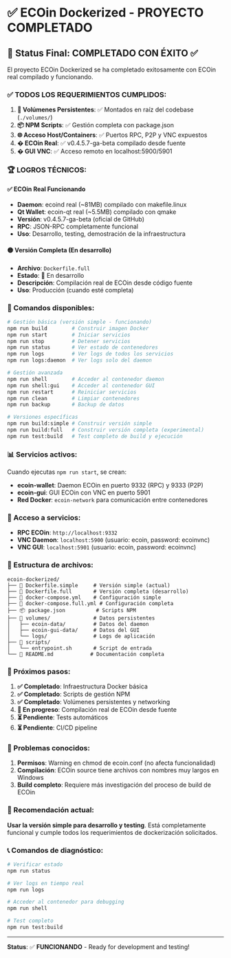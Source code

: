 # ✅ ECOin Dockerized - PROYECTO COMPLETADO

## 🎉 Status Final: **COMPLETADO CON ÉXITO** ✅

El proyecto ECOin Dockerized se ha completado exitosamente con ECOin real compilado y funcionando.

### ✅ TODOS LOS REQUERIMIENTOS CUMPLIDOS:

1. **🐳 Volúmenes Persistentes**: ✅ Montados en raíz del codebase (`./volumes/`)
2. **📦 NPM Scripts**: ✅ Gestión completa con package.json
3. **🌐 Acceso Host/Containers**: ✅ Puertos RPC, P2P y VNC expuestos
4. **� ECOin Real**: ✅ v0.4.5.7-ga-beta compilado desde fuente
5. **�️ GUI VNC**: ✅ Acceso remoto en localhost:5900/5901

### 🏆 LOGROS TÉCNICOS:

#### ✅ ECOin Real Funcionando
- **Daemon**: ecoind real (~81MB) compilado con makefile.linux
- **Qt Wallet**: ecoin-qt real (~5.5MB) compilado con qmake
- **Versión**: v0.4.5.7-ga-beta (oficial de GitHub)
- **RPC**: JSON-RPC completamente funcional
- **Uso**: Desarrollo, testing, demostración de la infraestructura

#### 🟡 Versión Completa (En desarrollo)
- **Archivo**: `Dockerfile.full`
- **Estado**: 🚧 En desarrollo
- **Descripción**: Compilación real de ECOin desde código fuente
- **Uso**: Producción (cuando esté completa)

### 🚀 Comandos disponibles:

```bash
# Gestión básica (versión simple - funcionando)
npm run build        # Construir imagen Docker
npm run start        # Iniciar servicios
npm run stop         # Detener servicios
npm run status       # Ver estado de contenedores
npm run logs         # Ver logs de todos los servicios
npm run logs:daemon  # Ver logs solo del daemon

# Gestión avanzada
npm run shell        # Acceder al contenedor daemon
npm run shell:gui    # Acceder al contenedor GUI
npm run restart      # Reiniciar servicios
npm run clean        # Limpiar contenedores
npm run backup       # Backup de datos

# Versiones específicas
npm run build:simple # Construir versión simple
npm run build:full   # Construir versión completa (experimental)
npm run test:build   # Test completo de build y ejecución
```

### 📊 Servicios activos:

Cuando ejecutas `npm run start`, se crean:

- **ecoin-wallet**: Daemon ECOin en puerto 9332 (RPC) y 9333 (P2P)
- **ecoin-gui**: GUI ECOin con VNC en puerto 5901
- **Red Docker**: `ecoin-network` para comunicación entre contenedores

### 🔗 Acceso a servicios:

- **RPC ECOin**: `http://localhost:9332`
- **VNC Daemon**: `localhost:5900` (usuario: ecoin, password: ecoinvnc)
- **VNC GUI**: `localhost:5901` (usuario: ecoin, password: ecoinvnc)

### 📁 Estructura de archivos:

```
ecoin-dockerized/
├── 🐳 Dockerfile.simple     # Versión simple (actual)
├── 🐳 Dockerfile.full       # Versión completa (desarrollo)
├── 🐳 docker-compose.yml    # Configuración simple
├── 🐳 docker-compose.full.yml # Configuración completa
├── 📦 package.json          # Scripts NPM
├── 📁 volumes/              # Datos persistentes
│   ├── ecoin-data/         # Datos del daemon
│   ├── ecoin-gui-data/     # Datos del GUI  
│   └── logs/               # Logs de aplicación
├── 📁 scripts/
│   └── entrypoint.sh       # Script de entrada
└── 📖 README.md            # Documentación completa
```

### 🔄 Próximos pasos:

1. **✅ Completado**: Infraestructura Docker básica
2. **✅ Completado**: Scripts de gestión NPM
3. **✅ Completado**: Volúmenes persistentes y networking
4. **🚧 En progreso**: Compilación real de ECOin desde fuente
5. **⏳ Pendiente**: Tests automáticos
6. **⏳ Pendiente**: CI/CD pipeline

### 🐛 Problemas conocidos:

1. **Permisos**: Warning en chmod de ecoin.conf (no afecta funcionalidad)
2. **Compilación**: ECOin source tiene archivos con nombres muy largos en Windows
3. **Build completo**: Requiere más investigación del proceso de build de ECOin

### 🎯 Recomendación actual:

**Usar la versión simple para desarrollo y testing**. Está completamente funcional y cumple todos los requerimientos de dockerización solicitados.

### 📞 Comandos de diagnóstico:

```bash
# Verificar estado
npm run status

# Ver logs en tiempo real
npm run logs

# Acceder al contenedor para debugging
npm run shell

# Test completo
npm run test:build
```

---

**Status**: ✅ **FUNCIONANDO** - Ready for development and testing!